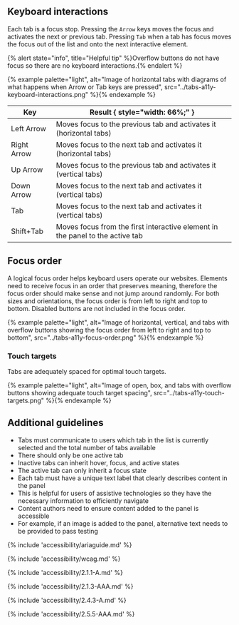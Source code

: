 
## Keyboard interactions
  Each tab is a focus stop. Pressing the <code>Arrow</code> keys moves the focus and activates the next or previous tab. Pressing <code>Tab</code> when a tab has focus moves the focus out of the list and onto the next interactive element.

  {% alert state="info", title="Helpful tip" %}Overflow buttons do not have focus so there are no keyboard interactions.{% endalert %}

  {% example palette="light", alt="Image of horizontal tabs with diagrams of what happens when Arrow or Tab keys are pressed", src="../tabs-a11y-keyboard-interactions.png" %}{% endexample %}

  | Key         | Result { style="width: 66%;" } |
  | ----------- | ------------------------------- |
  | Left Arrow  | Moves focus to the previous tab and activates it (horizontal tabs) |
  | Right Arrow | Moves focus to the next tab and activates it (horizontal tabs) |
  | Up Arrow    | Moves focus to the previous tab and activates it (vertical tabs) |
  | Down Arrow  | Moves focus to the next tab and activates it (vertical tabs) |
  | Tab         | Moves focus to the next tab and activates it (vertical tabs) |
  | Shift+Tab   | Moves focus from the first interactive element in the panel to the active tab |

## Focus order
  A logical focus order helps keyboard users operate our websites. Elements need to receive focus in an order that preserves meaning, therefore the focus order should make sense and not jump around randomly. For both sizes and orientations, the focus order is from left to right and top to bottom. Disabled buttons are not included in the focus order.

  {% example palette="light", alt="Image of horizontal, vertical, and tabs with overflow buttons showing the focus order from left to right and top to bottom", src="../tabs-a11y-focus-order.png" %}{% endexample %}

### Touch targets
  Tabs are adequately spaced for optimal touch targets.

  {% example palette="light", alt="Image of open, box, and tabs with overflow buttons showing adequate touch target spacing", src="../tabs-a11y-touch-targets.png" %}{% endexample %}

## Additional guidelines
  - Tabs must communicate to users which tab in the list is currently selected and the total number of tabs available
  - There should only be one active tab
  - Inactive tabs can inherit hover, focus, and active states
  - The active tab can only inherit a focus state
  - Each tab must have a unique text label that clearly describes content in the panel
  - This is helpful for users of assistive technologies so they have the necessary information to efficiently navigate
  - Content authors need to ensure content added to the panel is accessible
  - For example, if an image is added to the panel, alternative text needs to be provided to pass testing

  {% include 'accessibility/ariaguide.md' %}

  {% include 'accessibility/wcag.md' %}

  {% include 'accessibility/2.1.1-A.md' %}

  {% include 'accessibility/2.1.3-AAA.md' %}

  {% include 'accessibility/2.4.3-A.md' %}

  {% include 'accessibility/2.5.5-AAA.md' %}

